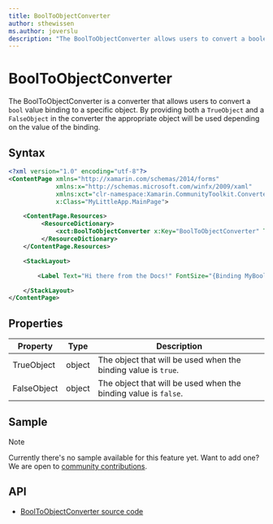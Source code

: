 ```yaml
---
title: BoolToObjectConverter
author: sthewissen
ms.author: joverslu
description: "The BoolToObjectConverter allows users to convert a boolean into a specific object."
---
```


# BoolToObjectConverter

The BoolToObjectConverter is a converter that allows users to convert a `bool` value binding to a specific object. By providing both a `TrueObject` and a `FalseObject` in the converter the appropriate object will be used depending on the value of the binding.

## Syntax

```xml
<?xml version="1.0" encoding="utf-8"?>
<ContentPage xmlns="http://xamarin.com/schemas/2014/forms"
             xmlns:x="http://schemas.microsoft.com/winfx/2009/xaml"
             xmlns:xct="clr-namespace:Xamarin.CommunityToolkit.Converters;assembly=Xamarin.CommunityToolkit"
             x:Class="MyLittleApp.MainPage">

    <ContentPage.Resources>
         <ResourceDictionary>
             <xct:BoolToObjectConverter x:Key="BoolToObjectConverter" TrueObject="16" FalseObject="10" />
         </ResourceDictionary>
    </ContentPage.Resources>

    <StackLayout>

        <Label Text="Hi there from the Docs!" FontSize="{Binding MyBoolean, Converter={StaticResource BoolToObjectConverter}}" />

    </StackLayout>
</ContentPage>
```

## Properties

|Property  |Type  |Description  |
|---------|---------|---------|
| TrueObject | object | The object that will be used when the binding value is `true`. |
| FalseObject | object | The object that will be used when the binding value is `false`. |


## Sample

> [!NOTE]
>  Currently there's no sample available for this feature yet. Want to add one? We are open to [community contributions](https://github.com/xamarin/XamarinCommunityToolkit).

<!-- [BoolToObjectConverter sample page Source](https://github.com/xamarin/XamarinCommunityToolkit)

You can see this in action in the [Xamarin Community Toolkit Sample App](https://github.com/xamarin/XamarinCommunityToolkit). -->

## API

* [BoolToObjectConverter source code](https://github.com/xamarin/XamarinCommunityToolkit/blob/main/XamarinCommunityToolkit/Converters/BoolToObjectConverter.shared.cs)